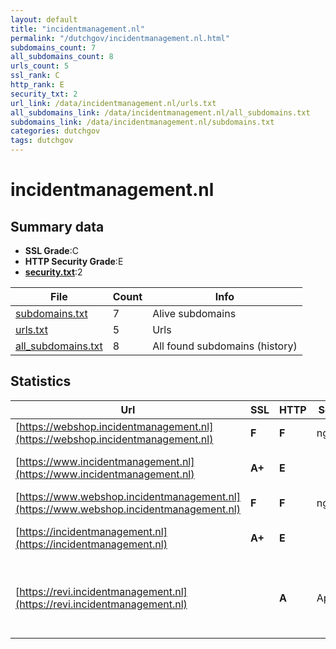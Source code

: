 ```yaml
---
layout: default
title: "incidentmanagement.nl"
permalink: "/dutchgov/incidentmanagement.nl.html"
subdomains_count: 7
all_subdomains_count: 8
urls_count: 5
ssl_rank: C
http_rank: E
security_txt: 2
url_link: /data/incidentmanagement.nl/urls.txt
all_subdomains_link: /data/incidentmanagement.nl/all_subdomains.txt
subdomains_link: /data/incidentmanagement.nl/subdomains.txt
categories: dutchgov
tags: dutchgov
---
```



# incidentmanagement.nl
## Summary data


 - **SSL Grade**:C
 - **HTTP Security Grade**:E
 - **[security.txt](https://www.digitaleoverheid.nl/nieuws/standaard-security-txt-nu-verplicht-voor-overheid/)**:2


| File       | Count | Info |
|------------|-------|------|
|[subdomains.txt](/DutchGovScope/data/incidentmanagement.nl/subdomains.txt)|7|Alive subdomains|
|[urls.txt](/DutchGovScope/data/incidentmanagement.nl/urls.txt)|5|Urls|
|[all_subdomains.txt](/DutchGovScope/data/incidentmanagement.nl/all_subdomains.txt)|8|All found subdomains (history)|


## Statistics


| Url | SSL | HTTP | Server | Cookie | HSTS | CORS | CTO | CSP | XFO | XXP | RP |FP| Tech |Title |
|--------|-------|-------|------|------|------|------|------|------|------|------|------|------|------|------|
|[https://webshop.incidentmanagement.nl](https://webshop.incidentmanagement.nl)| **F**| **F**|nginx| | | | | | | | :white_check_mark: | |Nginx||
|[https://www.incidentmanagement.nl](https://www.incidentmanagement.nl)| **A+**| **E**|| | | | | | | | :white_check_mark: | |HSTS Microsoft ASP.NET|Object moved|
|[https://www.webshop.incidentmanagement.nl](https://www.webshop.incidentmanagement.nl)| **F**| **F**|nginx| | | | | | | | :white_check_mark: | |Nginx||
|[https://incidentmanagement.nl](https://incidentmanagement.nl)| **A+**| **E**|| | | | | | | | :white_check_mark: | |HSTS Microsoft ASP.NET|Object moved|
|[https://revi.incidentmanagement.nl](https://revi.incidentmanagement.nl)| | **A**|Apache| |:white_check_mark: | | | | :white_check_mark: | :white_check_mark: | :white_check_mark: | |Apache HTTP Server HSTS Moodle PHP|Doorverwijspagin...|

